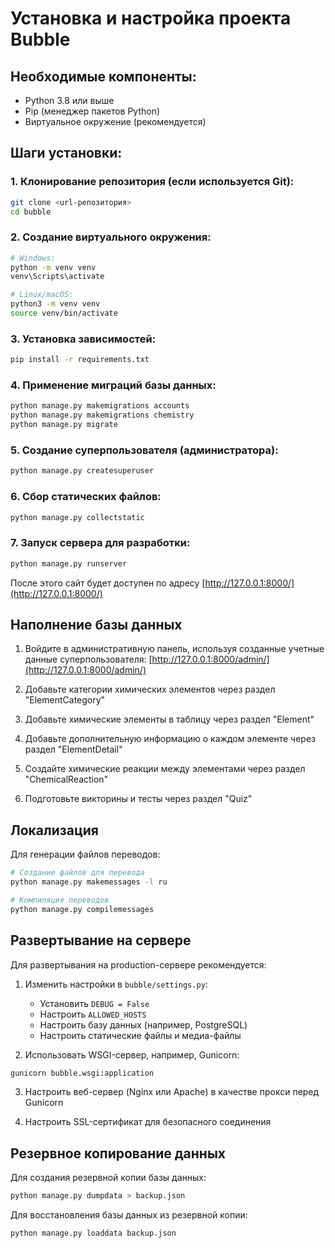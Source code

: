 # Установка и настройка проекта Bubble

## Необходимые компоненты:
- Python 3.8 или выше
- Pip (менеджер пакетов Python)
- Виртуальное окружение (рекомендуется)

## Шаги установки:

### 1. Клонирование репозитория (если используется Git):
```bash
git clone <url-репозитория>
cd bubble
```

### 2. Создание виртуального окружения:
```bash
# Windows:
python -m venv venv
venv\Scripts\activate

# Linux/macOS:
python3 -m venv venv
source venv/bin/activate
```

### 3. Установка зависимостей:
```bash
pip install -r requirements.txt
```

### 4. Применение миграций базы данных:
```bash
python manage.py makemigrations accounts
python manage.py makemigrations chemistry
python manage.py migrate
```

### 5. Создание суперпользователя (администратора):
```bash
python manage.py createsuperuser
```

### 6. Сбор статических файлов:
```bash
python manage.py collectstatic
```

### 7. Запуск сервера для разработки:
```bash
python manage.py runserver
```

После этого сайт будет доступен по адресу [http://127.0.0.1:8000/](http://127.0.0.1:8000/)

## Наполнение базы данных

1. Войдите в административную панель, используя созданные учетные данные суперпользователя: [http://127.0.0.1:8000/admin/](http://127.0.0.1:8000/admin/)

2. Добавьте категории химических элементов через раздел "ElementCategory"

3. Добавьте химические элементы в таблицу через раздел "Element"

4. Добавьте дополнительную информацию о каждом элементе через раздел "ElementDetail"

5. Создайте химические реакции между элементами через раздел "ChemicalReaction"

6. Подготовьте викторины и тесты через раздел "Quiz"

## Локализация

Для генерации файлов переводов:

```bash
# Создание файлов для перевода
python manage.py makemessages -l ru

# Компиляция переводов
python manage.py compilemessages
```

## Развертывание на сервере

Для развертывания на production-сервере рекомендуется:

1. Изменить настройки в `bubble/settings.py`:
   - Установить `DEBUG = False`
   - Настроить `ALLOWED_HOSTS`
   - Настроить базу данных (например, PostgreSQL)
   - Настроить статические файлы и медиа-файлы

2. Использовать WSGI-сервер, например, Gunicorn:
```bash
gunicorn bubble.wsgi:application
```

3. Настроить веб-сервер (Nginx или Apache) в качестве прокси перед Gunicorn

4. Настроить SSL-сертификат для безопасного соединения

## Резервное копирование данных

Для создания резервной копии базы данных:

```bash
python manage.py dumpdata > backup.json
```

Для восстановления базы данных из резервной копии:

```bash
python manage.py loaddata backup.json
``` 